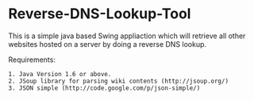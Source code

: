 Reverse-DNS-Lookup-Tool
=======================

This is a simple java based Swing appliaction which will retrieve all other websites hosted on a server by doing a reverse DNS lookup.

Requirements:

	1. Java Version 1.6 or above.
	2. JSoup library for parsing wiki contents (http://jsoup.org/)
	3. JSON simple (http://code.google.com/p/json-simple/)
